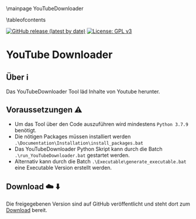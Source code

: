 \mainpage YouTubeDownloader

\tableofcontents

[![GitHub release (latest by date)](https://img.shields.io/github/v/release/timounger/YouTubeDownloader)](https://github.com/timounger/YouTubeDownloader/releases/latest)
[![License: GPL v3](https://img.shields.io/badge/License-GPLv3-blue.svg)](https://github.com/timounger/YouTubeDownloader/blob/master/LICENSE.md)

# YouTube Downloader

## Über ℹ️

Das YouTubeDownloader Tool läd Inhalte von Youtube herunter.

## Voraussetzungen ⚠️

* Um das Tool über den Code auszuführen wird mindestens `Python 3.7.9` benötigt.
* Die nötigen Packages müssen installiert werden `.\Documentation\Installation\install_packages.bat`
* Das YouTubeDownloader Python Skript kann durch die Batch `.\run_YouTubeDownloader.bat` gestartet werden.
* Alternativ kann durch die Batch `.\Executable\generate_executable.bat` eine Executable Version erstellt werden.

## Download ☁️ ⬇️

Die freigegebenen Version sind auf GitHub veröffentlicht und steht dort zum [Download](https://github.com/timounger/YouTubeDownloader/releases) bereit.
